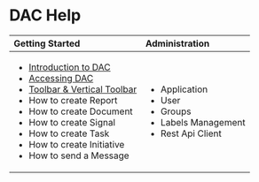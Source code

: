 # DAC Help

<table>
  <thead>
    <tr>
      <th style="text-align:left">Getting Started</th>
      <th style="text-align:left">Administration</th>
    </tr>
  </thead>
  <tbody>
    <tr>
      <td style="text-align:left">
        <p></p>
        <ul>
          <li><a href="https://silvia-difrancesco.gitbook.io/dac-doc/">Introduction to DAC</a>
          </li>
          <li><a href="https://silvia-difrancesco.gitbook.io/dac-doc/home/accessing-dac">Accessing DAC</a>
          </li>
          <li><a href="https://silvia-difrancesco.gitbook.io/dac-doc/home/untitled">Toolbar &amp; Vertical Toolbar</a>
          </li>
          <li>How to create Report</li>
          <li>How to create Document</li>
          <li>How to create Signal</li>
          <li>How to create Task</li>
          <li>How to create Initiative</li>
          <li>How to send a Message</li>
        </ul>
        <p></p>
      </td>
      <td style="text-align:left">
        <p></p>
        <ul>
          <li>Application</li>
          <li>User</li>
          <li>Groups</li>
          <li>Labels Management</li>
          <li>Rest Api Client</li>
        </ul>
      </td>
    </tr>
  </tbody>
</table>

